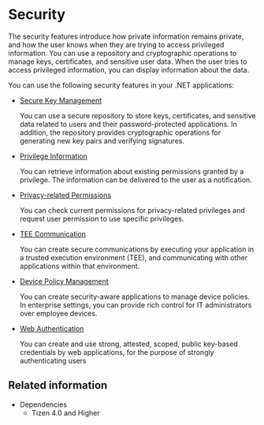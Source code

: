 # Security


The security features introduce how private information remains private, and how the user knows when they are trying to access privileged information. You can use a repository and cryptographic operations to manage keys, certificates, and sensitive user data. When the user tries to access privileged information, you can display information about the data.

You can use the following security features in your .NET applications:

-   [Secure Key Management](secure-repository.md)

    You can use a secure repository to store keys, certificates, and sensitive data related to users and their password-protected applications. In addition, the repository provides cryptographic operations for generating new key pairs and verifying signatures.

-   [Privilege Information](privilege.md)

    You can retrieve information about existing permissions granted by a privilege. The information can be delivered to the user as a notification.

-   [Privacy-related Permissions](privacy-related-permissions.md)

    You can check current permissions for privacy-related privileges and request user permission to use specific privileges.

-   [TEE Communication](tee-client.md)

    You can create secure communications by executing your application in a trusted execution environment (TEE), and communicating with other applications within that environment.

-   [Device Policy Management](dpm.md)

    You can create security-aware applications to manage device policies. In enterprise settings, you can provide rich control for IT administrators over employee devices.

-   [Web Authentication](webauthn.md)

    You can create and use strong, attested, scoped, public key-based credentials by web applications,
    for the purpose of strongly authenticating users

## Related information
* Dependencies
  -   Tizen 4.0 and Higher

